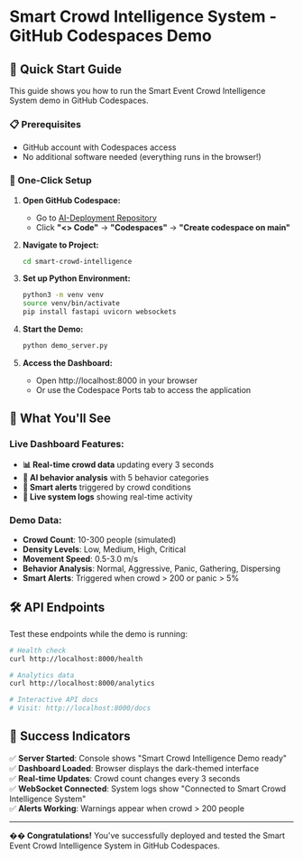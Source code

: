 # Smart Crowd Intelligence System - GitHub Codespaces Demo

## 🚀 Quick Start Guide

This guide shows you how to run the Smart Event Crowd Intelligence System demo in GitHub Codespaces.

### 📋 Prerequisites

- GitHub account with Codespaces access
- No additional software needed (everything runs in the browser!)

### 🎯 One-Click Setup

1. **Open GitHub Codespace:**
   - Go to [AI-Deployment Repository](https://github.com/devbyahmed/AI-Deployment)
   - Click **"<> Code"** → **"Codespaces"** → **"Create codespace on main"**

2. **Navigate to Project:**
   ```bash
   cd smart-crowd-intelligence
   ```

3. **Set up Python Environment:**
   ```bash
   python3 -m venv venv
   source venv/bin/activate
   pip install fastapi uvicorn websockets
   ```

4. **Start the Demo:**
   ```bash
   python demo_server.py
   ```

5. **Access the Dashboard:**
   - Open http://localhost:8000 in your browser
   - Or use the Codespace Ports tab to access the application

## 🎥 What You'll See

### Live Dashboard Features:
- **📊 Real-time crowd data** updating every 3 seconds
- **🧠 AI behavior analysis** with 5 behavior categories
- **🚨 Smart alerts** triggered by crowd conditions
- **📝 Live system logs** showing real-time activity

### Demo Data:
- **Crowd Count**: 10-300 people (simulated)
- **Density Levels**: Low, Medium, High, Critical
- **Movement Speed**: 0.5-3.0 m/s
- **Behavior Analysis**: Normal, Aggressive, Panic, Gathering, Dispersing
- **Smart Alerts**: Triggered when crowd > 200 or panic > 5%

## 🛠️ API Endpoints

Test these endpoints while the demo is running:

```bash
# Health check
curl http://localhost:8000/health

# Analytics data
curl http://localhost:8000/analytics

# Interactive API docs
# Visit: http://localhost:8000/docs
```

## 🎉 Success Indicators

✅ **Server Started**: Console shows "Smart Crowd Intelligence Demo ready"  
✅ **Dashboard Loaded**: Browser displays the dark-themed interface  
✅ **Real-time Updates**: Crowd count changes every 3 seconds  
✅ **WebSocket Connected**: System logs show "Connected to Smart Crowd Intelligence System"  
✅ **Alerts Working**: Warnings appear when crowd > 200 people  

---

**�� Congratulations!** You've successfully deployed and tested the Smart Event Crowd Intelligence System in GitHub Codespaces.
